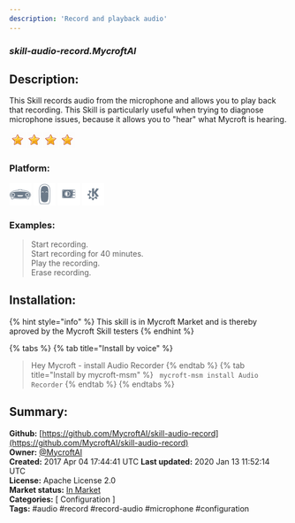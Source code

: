 ```yaml
---
description: 'Record and playback audio'
---
```


### _skill-audio-record.MycroftAI_  
## Description:  
This Skill records audio from the microphone and allows you to play back that recording. This Skill is particularly useful when trying to diagnose microphone issues, because it allows you to "hear" what Mycroft is hearing.  
  
![](../.gitbook/assets/star.png)![](../.gitbook/assets/star.png)![](../.gitbook/assets/star.png)![](../.gitbook/assets/star.png)  
  
### Platform:  
 ![Mark I](../.gitbook/assets/mark-1-icon.png)  ![Mark II](../.gitbook/assets/mark-2-icon.png)  ![Picroft](../.gitbook/assets/picroft-icon.png)  ![plasmoid](../.gitbook/assets/kde.png)   
### Examples:  
> Start recording.  
> Start recording for 40 minutes.  
> Play the recording.  
> Erase recording.  
  
## Installation:  
{% hint style="info" %}
This skill is in Mycroft Market and is thereby aproved by the Mycroft Skill testers
{% endhint %}
    
{% tabs %}
{% tab title="Install by voice" %}
> Hey Mycroft - install Audio Recorder
{% endtab %}
  {% tab title="Install by mycroft-msm" %}
``` mycroft-msm install Audio Recorder```
{% endtab %}
  {% endtabs %}
    
## Summary:  
**Github:** [https://github.com/MycroftAI/skill-audio-record](https://github.com/MycroftAI/skill-audio-record)  
**Owner:** [@MycroftAI](https://github.com/MycroftAI)  
**Created:** 2017 Apr 04 17:44:41 UTC  **Last updated:** 2020 Jan 13 11:52:14 UTC  
**License:** Apache License 2.0  
**Market status:** [In Market](https://market.mycroft.ai/skill/mycroft-audio-record)  
**Categories:** [ Configuration ]   
**Tags:** \#audio \#record \#record-audio \#microphone \#configuration   
